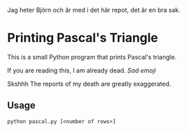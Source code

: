 Jag heter Björn och är med i det här repot, det är en bra sak. 

# Printing Pascal's Triangle

This is a small Python program that prints Pascal's triangle.

If you are reading this, I am already dead. *Sad emoji*


Skshhh The reports of my death are greatly exaggerated. 
## Usage

`python pascal.py [<number of rows>]`
